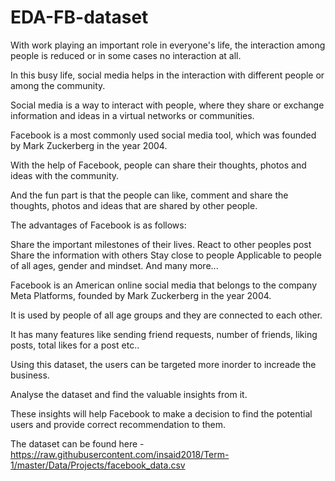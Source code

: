 # EDA-FB-dataset
With work playing an important role in everyone's life, the interaction among people is reduced or in some cases no interaction at all.

In this busy life, social media helps in the interaction with different people or among the community.

Social media is a way to interact with people, where they share or exchange information and ideas in a virtual networks or communities.

Facebook is a most commonly used social media tool, which was founded by Mark Zuckerberg in the year 2004.

With the help of Facebook, people can share their thoughts, photos and ideas with the community.

And the fun part is that the people can like, comment and share the thoughts, photos and ideas that are shared by other people.

The advantages of Facebook is as follows:

Share the important milestones of their lives.
React to other peoples post
Share the information with others
Stay close to people
Applicable to people of all ages, gender and mindset. And many more...

Facebook is an American online social media that belongs to the company Meta Platforms, founded by Mark Zuckerberg in the year 2004.

It is used by people of all age groups and they are connected to each other.

It has many features like sending friend requests, number of friends, liking posts, total likes for a post etc..

Using this dataset, the users can be targeted more inorder to increade the business.

Analyse the dataset and find the valuable insights from it.

These insights will help Facebook to make a decision to find the potential users and provide correct recommendation to them.

The dataset can be found here - https://raw.githubusercontent.com/insaid2018/Term-1/master/Data/Projects/facebook_data.csv
